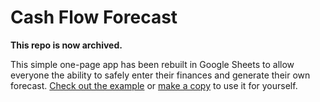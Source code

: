# Cash Flow Forecast

**This repo is now archived.**

This simple one-page app has been rebuilt in Google Sheets to allow everyone the ability to safely enter their finances and generate their own forecast. [Check out the example](https://docs.google.com/spreadsheets/d/1MHO_mc_Qi72w7NOGEv_ddkGG2dMHqf5HYs6DihhOtu8/edit?usp=sharing) or [make a copy](https://docs.google.com/spreadsheets/d/1MHO_mc_Qi72w7NOGEv_ddkGG2dMHqf5HYs6DihhOtu8/copy) to use it for yourself.
